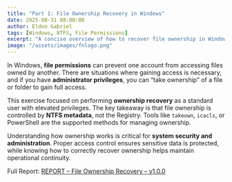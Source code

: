 ```yaml
---
title: "Part 1: File Ownership Recovery in Windows"
date: 2025-08-31 08:00:00
author: Eldon Gabriel
tags: [Windows, NTFS, File Permissions]
excerpt: "A concise overview of how to recover file ownership in Windows using built-in tools."
image: "/assets/images/fnlogo.png"
---
```


<p>In Windows, <strong>file permissions</strong> can prevent one account from accessing files owned by another. There are situations where gaining access is necessary, and if you have <strong>administrator privileges</strong>, you can “take ownership” of a file or folder to gain full access.</p>

<p>This exercise focused on performing <strong>ownership recovery</strong> as a standard user with elevated privileges. The key takeaway is that file ownership is controlled by <strong>NTFS metadata</strong>, not the Registry. Tools like <code>takeown</code>, <code>icacls</code>, or PowerShell are the supported methods for managing ownership.</p>

<p>Understanding how ownership works is critical for <strong>system security and administration</strong>. Proper access control ensures sensitive data is protected, while knowing how to correctly recover ownership helps maintain operational continuity.</p>

<p>Full Report: <a href="https://github.com/EldonGabriel/eldongabriel.github.io/blob/main/assets/reports/REPORT%20%E2%80%93%20File%20Ownership%20Recovery%20%E2%80%93%20v1.0.0.pdf">REPORT – File Ownership Recovery – v1.0.0</a></p>
